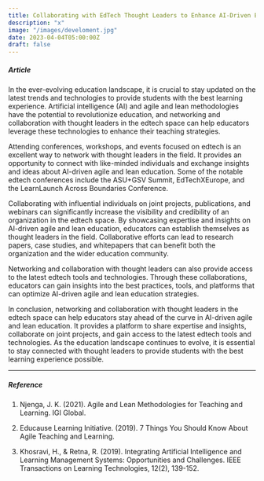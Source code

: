 ```yaml
---
title: Collaborating with EdTech Thought Leaders to Enhance AI-Driven Education
description: "x"
image: "/images/develoment.jpg"
date: 2023-04-04T05:00:00Z
draft: false
---
```


##### Article

In the ever-evolving education landscape, it is crucial to stay updated on the latest trends and technologies to provide students with the best learning experience. Artificial intelligence (AI) and agile and lean methodologies have the potential to revolutionize education, and networking and collaboration with thought leaders in the edtech space can help educators leverage these technologies to enhance their teaching strategies.

Attending conferences, workshops, and events focused on edtech is an excellent way to network with thought leaders in the field. It provides an opportunity to connect with like-minded individuals and exchange insights and ideas about AI-driven agile and lean education. Some of the notable edtech conferences include the ASU+GSV Summit, EdTechXEurope, and the LearnLaunch Across Boundaries Conference.

Collaborating with influential individuals on joint projects, publications, and webinars can significantly increase the visibility and credibility of an organization in the edtech space. By showcasing expertise and insights on AI-driven agile and lean education, educators can establish themselves as thought leaders in the field. Collaborative efforts can lead to research papers, case studies, and whitepapers that can benefit both the organization and the wider education community.

Networking and collaboration with thought leaders can also provide access to the latest edtech tools and technologies. Through these collaborations, educators can gain insights into the best practices, tools, and platforms that can optimize AI-driven agile and lean education strategies.

In conclusion, networking and collaboration with thought leaders in the edtech space can help educators stay ahead of the curve in AI-driven agile and lean education. It provides a platform to share expertise and insights, collaborate on joint projects, and gain access to the latest edtech tools and technologies. As the education landscape continues to evolve, it is essential to stay connected with thought leaders to provide students with the best learning experience possible.

---

#####   Reference

1. Njenga, J. K. (2021). Agile and Lean Methodologies for Teaching and Learning. IGI Global.

2. Educause Learning Initiative. (2019). 7 Things You Should Know About Agile Teaching and Learning.

3. Khosravi, H., & Retna, R. (2019). Integrating Artificial Intelligence and Learning Management Systems: Opportunities and Challenges. IEEE Transactions on Learning Technologies, 12(2), 139-152.
